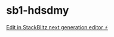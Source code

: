 # sb1-hdsdmy

[Edit in StackBlitz next generation editor ⚡️](https://stackblitz.com/~/github.com/JedBST/sb1-hdsdmy)
